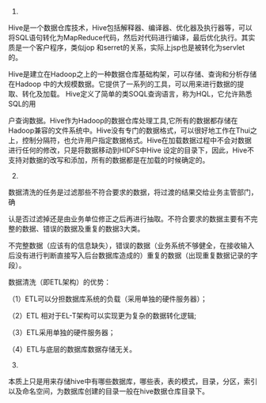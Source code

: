 1.

Hive是一个数据仓库技术，Hive包括解释器、编译器、优化器及执行器等，可以将SQL语句转化为MapReduce代码，然后对代码进行编译，最后优化执行。其实质是一个客户程序，类似jop 和serret的关系，实际上jsp也是被转化为servlet的。

Hive是建立在Hadoop之上的一种数据仓库基础构架，可以存储、查询和分析存储在Hadoop 中的大规模数据。它提供了一系列的工具，可以用来进行数据的提取、转化及加载。 Hive定义了简单的类SOQL查询语言，称为HQL，它允许熟悉SQL的用

户查询数据。Hive作为Hadoop的数据仓库处理工具,它所有的数据都存储在Hadoop兼容的文件系统中。Hive没有专门的数据格式，可以很好地工作在Thui之上，控制分隔符，也允许用户指定数据格式。Hive在加载数据过程中不会对数据进行任何的修改，只是将数据移动到HIDFS中Hive 设定的目录下，因此，Hive不支持对数据的改写和添加，所有的数据都是在加载的时候确定的。

2.

数据清洗的任务是过滤那些不符合要求的数据，将过渡的结果交给业务主管部门，确

认是否过滤掉还是由业务单位修正之后再进行抽取。不符合要求的数据主要有不完整的数据、错误的数据及重复的数据3大类。

不完整数据（应该有的信息缺失），错误的数据（业务系统不够健全，在接收输入后没有进行判断直接写入后台数据库造成的）重复的数据（出现重复数据记录的字段）。

数据清洗（即ETL架构）的优势：

（1）ETL可以分担数据库系统的负载（采用单独的硬件服务器）；

（2）ETL 相对于EL-T架构可以实现更为复杂的数据转化逻辑;

（3）ETL采用单独的硬件服务器；

（4）ETL与底层的数据库数据存储无关。

3.

本质上只是用来存储hive中有哪些数据库，哪些表，表的模式，目录，分区，索引以及命名空间，为数据库创建的目录一般在hive数据仓库目录下。
